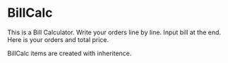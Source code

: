 # BillCalc
This is a Bill Calculator.
Write your orders line by line.
Input bill at the end.
Here is your orders and total price.

BillCalc items are created with inheritence.
